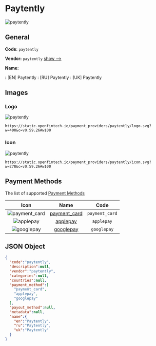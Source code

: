 
# Paytently 
![paytently](https://static.openfintech.io/payment_providers/paytently/logo.svg?w=400&c=v0.59.26#w100)  

## General 
 
**Code:** `paytently` 
 
**Vendor:** `paytently` [show -->](/vendors/paytently/) 
 
**Name:** 
 
:	[EN] Paytently 
:	[RU] Paytently 
:	[UK] Paytently 
 

## Images 

### Logo 
 
![paytently](https://static.openfintech.io/payment_providers/paytently/logo.svg?w=400&c=v0.59.26#w100)  

```
https://static.openfintech.io/payment_providers/paytently/logo.svg?w=400&c=v0.59.26#w100
```  

### Icon 
 
![paytently](https://static.openfintech.io/payment_providers/paytently/icon.svg?w=278&c=v0.59.26#w100)  

```
https://static.openfintech.io/payment_providers/paytently/icon.svg?w=278&c=v0.59.26#w100
```  

## Payment Methods 
 
The list of supported [Payment Methods](/payment-methods/) 

|Icon|Name|Code| 
|:---:|:---:|:---:| 
|![payment_card](https://static.openfintech.io/payment_methods/payment_card/icon.svg?w=278&c=v0.59.26#w100) |[payment_card](/payment-methods/payment_card/)|`payment_card`| 
|![applepay](https://static.openfintech.io/payment_methods/applepay/icon.svg?w=278&c=v0.59.26#w100) |[applepay](/payment-methods/applepay/)|`applepay`| 
|![googlepay](https://static.openfintech.io/payment_methods/googlepay/icon.svg?w=278&c=v0.59.26#w100) |[googlepay](/payment-methods/googlepay/)|`googlepay`| 
 

## JSON Object 

```json
{
  "code":"paytently",
  "description":null,
  "vendor":"paytently",
  "categories":null,
  "countries":null,
  "payment_method":[
    "payment_card",
    "applepay",
    "googlepay"
  ],
  "payout_method":null,
  "metadata":null,
  "name":{
    "en":"Paytently",
    "ru":"Paytently",
    "uk":"Paytently"
  }
}
```  
